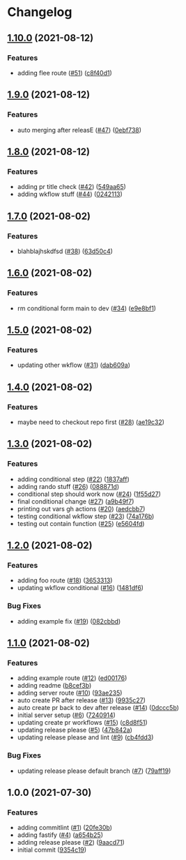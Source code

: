 # Changelog

## [1.10.0](https://www.github.com/lancemccluskey/release-please-example/compare/v1.9.0...v1.10.0) (2021-08-12)


### Features

* adding flee route ([#51](https://www.github.com/lancemccluskey/release-please-example/issues/51)) ([c8f40d1](https://www.github.com/lancemccluskey/release-please-example/commit/c8f40d14b7aa2deea800f8efc144dfe403f7b140))

## [1.9.0](https://www.github.com/lancemccluskey/release-please-example/compare/v1.8.0...v1.9.0) (2021-08-12)


### Features

* auto merging after releasE ([#47](https://www.github.com/lancemccluskey/release-please-example/issues/47)) ([0ebf738](https://www.github.com/lancemccluskey/release-please-example/commit/0ebf7387eb2dbc99f759a380a3241cb18eed13b9))

## [1.8.0](https://www.github.com/lancemccluskey/release-please-example/compare/v1.7.0...v1.8.0) (2021-08-12)


### Features

* adding pr title check ([#42](https://www.github.com/lancemccluskey/release-please-example/issues/42)) ([549aa65](https://www.github.com/lancemccluskey/release-please-example/commit/549aa652e34d1c048130e5dbae6f569e1edbc4e6))
* adding wkflow stuff ([#44](https://www.github.com/lancemccluskey/release-please-example/issues/44)) ([0242113](https://www.github.com/lancemccluskey/release-please-example/commit/02421130ae7c5259d88ef84866b3bedb795739fb))

## [1.7.0](https://www.github.com/lancemccluskey/release-please-example/compare/v1.6.0...v1.7.0) (2021-08-02)


### Features

* blahblajhskdfsd ([#38](https://www.github.com/lancemccluskey/release-please-example/issues/38)) ([63d50c4](https://www.github.com/lancemccluskey/release-please-example/commit/63d50c4247b4fec9183442a4a3c2d2efbe8222c1))

## [1.6.0](https://www.github.com/lancemccluskey/release-please-example/compare/v1.5.0...v1.6.0) (2021-08-02)


### Features

* rm conditional form main to dev ([#34](https://www.github.com/lancemccluskey/release-please-example/issues/34)) ([e9e8bf1](https://www.github.com/lancemccluskey/release-please-example/commit/e9e8bf196a3633e09ee06241d5fbbab9c36b1941))

## [1.5.0](https://www.github.com/lancemccluskey/release-please-example/compare/v1.4.0...v1.5.0) (2021-08-02)


### Features

* updating other wkflow ([#31](https://www.github.com/lancemccluskey/release-please-example/issues/31)) ([dab609a](https://www.github.com/lancemccluskey/release-please-example/commit/dab609a09ad10cf79d28c8cc22a3474815c7d1c2))

## [1.4.0](https://www.github.com/lancemccluskey/release-please-example/compare/v1.3.0...v1.4.0) (2021-08-02)


### Features

* maybe need to checkout repo first ([#28](https://www.github.com/lancemccluskey/release-please-example/issues/28)) ([ae19c32](https://www.github.com/lancemccluskey/release-please-example/commit/ae19c325063f50d92b3832c38112c385beef464e))

## [1.3.0](https://www.github.com/lancemccluskey/release-please-example/compare/v1.2.0...v1.3.0) (2021-08-02)


### Features

* adding conditional step ([#22](https://www.github.com/lancemccluskey/release-please-example/issues/22)) ([1837aff](https://www.github.com/lancemccluskey/release-please-example/commit/1837aff18ae93c159b0cbdd8c9347b59c7001e1a))
* adding rando stuff ([#26](https://www.github.com/lancemccluskey/release-please-example/issues/26)) ([088871d](https://www.github.com/lancemccluskey/release-please-example/commit/088871daf6bfb4e8c53bd75f1aa85bdb311a0960))
* conditional step should work now ([#24](https://www.github.com/lancemccluskey/release-please-example/issues/24)) ([1f55d27](https://www.github.com/lancemccluskey/release-please-example/commit/1f55d27c5bc7f5868027505d7eddcb4bd6a4780c))
* final conditional change ([#27](https://www.github.com/lancemccluskey/release-please-example/issues/27)) ([a9b49f7](https://www.github.com/lancemccluskey/release-please-example/commit/a9b49f7e8384ab977b3b21b3049707f8b2f41d4c))
* printing out vars gh actions ([#20](https://www.github.com/lancemccluskey/release-please-example/issues/20)) ([aedcbb7](https://www.github.com/lancemccluskey/release-please-example/commit/aedcbb7535969d65dbf9f27296ee241591cbcdbe))
* testing conditional wkflow step ([#23](https://www.github.com/lancemccluskey/release-please-example/issues/23)) ([74a176b](https://www.github.com/lancemccluskey/release-please-example/commit/74a176bf0fec531897c5149ef24b889df988ccfb))
* testing out contain function ([#25](https://www.github.com/lancemccluskey/release-please-example/issues/25)) ([e5604fd](https://www.github.com/lancemccluskey/release-please-example/commit/e5604fd7dc8e53d622230f537e8344f0f6410e8b))

## [1.2.0](https://www.github.com/lancemccluskey/release-please-example/compare/v1.1.0...v1.2.0) (2021-08-02)


### Features

* adding foo route ([#18](https://www.github.com/lancemccluskey/release-please-example/issues/18)) ([3653313](https://www.github.com/lancemccluskey/release-please-example/commit/3653313ad976fa99a04049ae917747fd35278b03))
* updating wkflow conditional ([#16](https://www.github.com/lancemccluskey/release-please-example/issues/16)) ([1481df6](https://www.github.com/lancemccluskey/release-please-example/commit/1481df6be07c25e27de203595d51b0c963ef0a54))


### Bug Fixes

* adding example fix ([#19](https://www.github.com/lancemccluskey/release-please-example/issues/19)) ([082cbbd](https://www.github.com/lancemccluskey/release-please-example/commit/082cbbde565946886695c06c10edffd3a221a5cf))

## [1.1.0](https://www.github.com/lancemccluskey/release-please-example/compare/v1.0.0...v1.1.0) (2021-08-02)


### Features

* adding example route ([#12](https://www.github.com/lancemccluskey/release-please-example/issues/12)) ([ed00176](https://www.github.com/lancemccluskey/release-please-example/commit/ed001760390d862a7b02096f130fa40e8fd9191a))
* adding readme ([b8cef3b](https://www.github.com/lancemccluskey/release-please-example/commit/b8cef3b1822c7826577a8e192c191d5b5f435846))
* adding server route ([#10](https://www.github.com/lancemccluskey/release-please-example/issues/10)) ([93ae235](https://www.github.com/lancemccluskey/release-please-example/commit/93ae235e26e5ffb0c9f3351888e550986e4333ac))
* auto create PR after release ([#13](https://www.github.com/lancemccluskey/release-please-example/issues/13)) ([9935c27](https://www.github.com/lancemccluskey/release-please-example/commit/9935c2793c58a648cdc7092bd09af7be5eefa1f9))
* auto create pr back to dev after release ([#14](https://www.github.com/lancemccluskey/release-please-example/issues/14)) ([0dccc5b](https://www.github.com/lancemccluskey/release-please-example/commit/0dccc5b9ab15e90c413a5c466724b1ceedb08478))
* initial server setup ([#6](https://www.github.com/lancemccluskey/release-please-example/issues/6)) ([7240914](https://www.github.com/lancemccluskey/release-please-example/commit/72409143fbc4cd67fdbdb8cab50b2386ae7712fa))
* updating create pr workflows ([#15](https://www.github.com/lancemccluskey/release-please-example/issues/15)) ([c8d8f51](https://www.github.com/lancemccluskey/release-please-example/commit/c8d8f519dfae8f4993db2a5543443adf8f4b75c4))
* updating release please ([#5](https://www.github.com/lancemccluskey/release-please-example/issues/5)) ([47b842a](https://www.github.com/lancemccluskey/release-please-example/commit/47b842a866cf5d24c51caf54497831197c28f3c7))
* updating release please and lint ([#9](https://www.github.com/lancemccluskey/release-please-example/issues/9)) ([cb4fdd3](https://www.github.com/lancemccluskey/release-please-example/commit/cb4fdd33d898e5c942ea455809d5fd10cf79e68d))


### Bug Fixes

* updating release please default branch ([#7](https://www.github.com/lancemccluskey/release-please-example/issues/7)) ([79aff19](https://www.github.com/lancemccluskey/release-please-example/commit/79aff192dc84ce8155c0820e058164513212bac0))

## 1.0.0 (2021-07-30)


### Features

* adding commitlint ([#1](https://www.github.com/lancemccluskey/release-please-example/issues/1)) ([20fe30b](https://www.github.com/lancemccluskey/release-please-example/commit/20fe30bc9960751e0b15ca02f411645ab8f83a2e))
* adding fastify ([#4](https://www.github.com/lancemccluskey/release-please-example/issues/4)) ([a654b25](https://www.github.com/lancemccluskey/release-please-example/commit/a654b25c9860e8073f172d07a506c9dc209088b3))
* adding release please ([#2](https://www.github.com/lancemccluskey/release-please-example/issues/2)) ([9aacd71](https://www.github.com/lancemccluskey/release-please-example/commit/9aacd7152da99e4e5fae1b2ae51442e67f97d08e))
* initial commit ([9354c19](https://www.github.com/lancemccluskey/release-please-example/commit/9354c194f92651edb92bc2de381b0ce7b47590cd))
